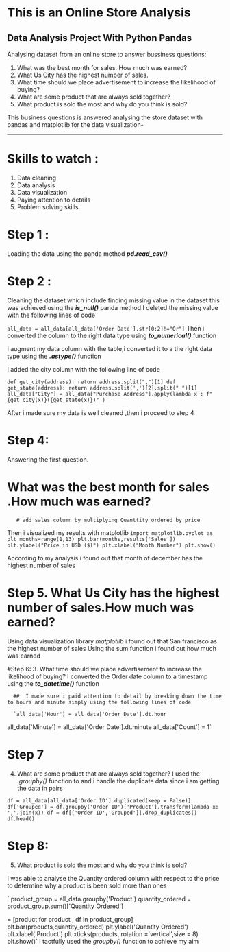 # This is an Online Store Analysis
   ## Data Analysis Project With Python Pandas
 
Analysing dataset from an online store to answer bussiness questions:
1. What was the best month for sales. How much was earned?
2. What Us City has the highest number of sales.
3. What time should we place advertisement to increase the  likelihood of buying?
4. What are some product that are always sold together?
5. What product is sold the most and why do you think is sold?

This business questions is answered analysing the store dataset with pandas and matplotlib for the data visualization-

---
# Skills to watch :
1. Data cleaning
2. Data analysis
3. Data visualization
4. Paying attention to details
5. Problem solving skills



# Step 1 :

   Loading the data using the panda method ***pd.read_csv()***
   
# Step 2 :
   Cleaning the dataset which include finding missing value in the dataset this was achieved using the ***is_null()*** panda method
   I deleted the missing value with the following lines of code
   
   `all_data = all_data[all_data['Order Date'].str[0:2]!="Or"]`
   Then i converted the column to the right data type using ***to_numerical()*** function
   
   I augment my data column with the table,i converted it to a the right data type using the ***.astype()***  function
   
   I added the city column with the following line of code
   
`def get_city(address):
    return address.split(",")[1]
def get_state(address):
    return address.split(',')[2].split(" ")[1]
all_data["City"] = all_data["Purchase Address"].apply(lambda x : f"{get_city(x)}({get_state(x)})" )`
 
 After i made sure my data is well cleaned ,then i proceed to step 4
 # Step 4:
   Answering the first question.
   # What was the best month for sales .How much was earned?
       # add sales column by multiplying Quanttity ordered by price
   
   Then i visualized my results with matplotlib 
   `import matplotlib.pyplot as plt
months=range(1,13)
plt.bar(months,results['Sales'])
plt.ylabel("Price in USD ($)")
plt.xlabel("Month Number")
plt.show()
`

According to my analysis i found out that month of december has the highest number of sales

 # Step 5. What Us City has the highest number of sales.How much was earned?
Using  data visualization library *matplotlib* i  found out that San francisco as the highest number of sales
Using the sum function i found out how much was earned

#Step 6:
 3. What time should we place advertisement to increase the  likelihood of buying?
      I converted the Order date column to a timestamp using the ***to_datetime()*** function
      
      ##  I made sure i paid attention to detail by breaking down the time to hours and minute simply using the following lines of code
      
      `all_data['Hour'] = all_data['Order Date'].dt.hour
all_data['Minute'] = all_data['Order Date'].dt.minute
all_data['Count'] = 1`

# Step 7
4. What are some product that are always sold together?
I used the *.groupby()* function to and i handle the duplicate data since i am getting the data in pairs

`df = all_data[all_data['Order ID'].duplicated(keep = False)]
df['Grouped'] = df.groupby('Order ID')['Product'].transform(lambda x: ','.join(x))
df = df[['Order ID','Grouped']].drop_duplicates()
df.head()`

      
# Step 8:
5. What product is sold the most and why do you think is sold?

I was able to analyse the Quantity ordered column with respect to the price to determine  why a product is been sold more than ones

` product_group = all_data.groupby('Product')
quantity_ordered = product_group.sum()['Quantity Ordered']

= [product for product  ,  df in product_group]
plt.bar(products,quantity_ordered)
plt.ylabel('Quantity Ordered')
plt.xlabel('Product')
plt.xticks(products, rotation ='vertical',size = 8)
plt.show()`
I tactfully used the *groupby()* function to achieve my aim


